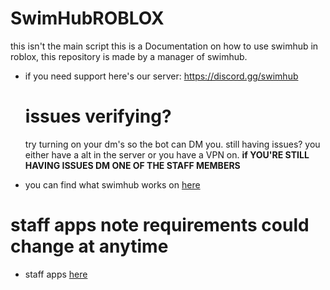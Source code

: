 # SwimHubROBLOX
this isn't the main script this is a Documentation on how to use swimhub in roblox, this repository is made by a manager of swimhub.

- if you need support here's our server: https://discord.gg/swimhub

  # issues verifying?
  try turning on your dm's so the bot can DM you.
  still having issues? you either have a alt in the server or you have a VPN on.
  **if YOU'RE STILL HAVING ISSUES DM ONE OF THE STAFF MEMBERS**

- you can find what swimhub works on [here](https://raw.githubusercontent.com/sharkifyy/SwimHubROBLOX/main/game%20supported.md)

# staff apps note requirements could change at anytime
-  staff apps [here](https://github.com/sharkifyy/SwimHubROBLOX/blob/main/FAQ/Server%20FAQ/how%20to%20get%20staff.md)



